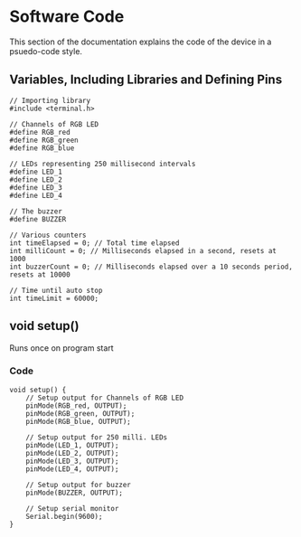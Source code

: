 # Software Code
This section of the documentation explains the code of the device in a psuedo-code style.

## Variables, Including Libraries and Defining Pins
```
// Importing library
#include <terminal.h>

// Channels of RGB LED
#define RGB_red 
#define RGB_green 
#define RGB_blue 

// LEDs representing 250 millisecond intervals
#define LED_1 
#define LED_2 
#define LED_3 
#define LED_4 

// The buzzer
#define BUZZER 

// Various counters
int timeElapsed = 0; // Total time elapsed
int milliCount = 0; // Milliseconds elapsed in a second, resets at 1000
int buzzerCount = 0; // Milliseconds elapsed over a 10 seconds period, resets at 10000

// Time until auto stop
int timeLimit = 60000;
```

## void setup()
Runs once on program start
### Code
```
void setup() {
	// Setup output for Channels of RGB LED
	pinMode(RGB_red, OUTPUT);
	pinMode(RGB_green, OUTPUT);
	pinMode(RGB_blue, OUTPUT);
	
	// Setup output for 250 milli. LEDs
	pinMode(LED_1, OUTPUT);
	pinMode(LED_2, OUTPUT);
	pinMode(LED_3, OUTPUT);
	pinMode(LED_4, OUTPUT);

	// Setup output for buzzer
	pinMode(BUZZER, OUTPUT);

	// Setup serial monitor
	Serial.begin(9600);
}
```
